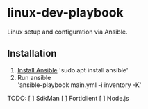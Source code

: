 # linux-dev-playbook
Linux setup and configuration via Ansible.

## Installation 
1. [Install Ansible](https://docs.ansible.com/ansible/latest/installation_guide/index.html)
'sudo apt install ansible'  
2. Run ansible  
'ansible-playbook main.yml -i inventory -K'  


TODO:
[ ] SdkMan
[ ] Forticlient
[ ] Node.js 
